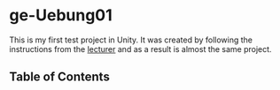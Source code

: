 # ge-Uebung01

This is my first test project in Unity.
It was created by following the instructions from the
<a href="https://github.com/KReguieg/htw-ge2-uebung-01">lecturer</a>
and as a result is almost the same project.

## Table of Contents


